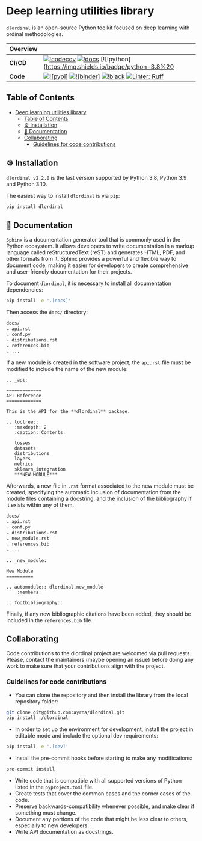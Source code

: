# Deep learning utilities library

`dlordinal` is an open-source Python toolkit focused on deep learning with ordinal methodologies.

| Overview  |                                                                                                                                          |
|-----------|------------------------------------------------------------------------------------------------------------------------------------------|
| **CI/CD** | [![!codecov](https://img.shields.io/codecov/c/github/ayrna/dlordinal?label=codecov&logo=codecov)](https://codecov.io/gh/ayrna/dlordinal) [![!docs](https://readthedocs.org/projects/dlordinal/badge/?version=latest&style=flat)](https://dlordinal.readthedocs.io/en/latest/)  [![!python](https://img.shields.io/badge/python-3.8%20|%203.9%20|%203.10%20|%203.11%20|%203.12-blue)](https://www.python.org/) |
| **Code**  | [![![pypi]](https://img.shields.io/pypi/v/dlordinal)](https://pypi.org/project/dlordinal/2.0.0/) [![![binder]](https://mybinder.org/badge_logo.svg)](https://mybinder.org/v2/gh/ayrna/dlordinal/main?filepath=tutorials) [![!black](https://img.shields.io/badge/code%20style-black-000000.svg)](https://github.com/psf/black) [![Linter: Ruff](https://img.shields.io/badge/Linter-Ruff-brightgreen?style=flat-square)](https://github.com/charliermarsh/ruff)                     |


## Table of Contents
- [Deep learning utilities library](#deep-learning-utilities-library)
  - [Table of Contents](#table-of-contents)
  - [⚙️ Installation](#️-installation)
  - [📖 Documentation](#-documentation)
  - [Collaborating](#collaborating)
    - [Guidelines for code contributions](#guidelines-for-code-contributions)

## ⚙️ Installation

`dlordinal v2.2.0` is the last version supported by Python 3.8, Python 3.9 and Python 3.10.

The easiest way to install `dlordinal` is via `pip`:

```bash
pip install dlordinal
```

## 📖 Documentation

`Sphinx` is a documentation generator tool that is commonly used in the Python ecosystem. It allows developers to write documentation in a markup language called reStructuredText (reST) and generates HTML, PDF, and other formats from it. Sphinx provides a powerful and flexible way to document code, making it easier for developers to create comprehensive and user-friendly documentation for their projects.

To document `dlordinal`, it is necessary to install all documentation dependencies:

```bash
pip install -e '.[docs]'
```

Then access the `docs/` directory:

```bash
docs/
↳ api.rst
↳ conf.py
↳ distributions.rst
↳ references.bib
↳ ...
```

If a new module is created in the software project, the `api.rst` file must be modified to include the name of the new module:

```plaintext
.. _api:

=============
API Reference
=============

This is the API for the **dlordinal** package.

.. toctree::
   :maxdepth: 2
   :caption: Contents:

   losses
   datasets
   distributions
   layers
   metrics
   sklearn_integration
   ***NEW_MODULE***
```

Afterwards, a new file in `.rst` format associated to the new module must be created, specifying the automatic inclusion of documentation from the module files containing a docstring, and the inclusion of the bibliography if it exists within any of them.

```bash
docs/
↳ api.rst
↳ conf.py
↳ distributions.rst
↳ new_module.rst
↳ references.bib
↳ ...
```

```plaintext
.. _new_module:

New Module
==========

.. automodule:: dlordinal.new_module
    :members:

.. footbibliography::

```

Finally, if any new bibliographic citations have been added, they should be included in the `references.bib` file.

## Collaborating

Code contributions to the dlordinal project are welcomed via pull requests.
Please, contact the maintainers (maybe opening an issue) before doing any work to make sure that your contributions align with the project.

### Guidelines for code contributions

* You can clone the repository and then install the library from the local repository folder:

```bash
git clone git@github.com:ayrna/dlordinal.git
pip install ./dlordinal
```

* In order to set up the environment for development, install the project in editable mode and include the optional dev requirements:
```bash
pip install -e '.[dev]'
```
* Install the pre-commit hooks before starting to make any modifications:
```bash
pre-commit install
```
* Write code that is compatible with all supported versions of Python listed in the `pyproject.toml` file.
* Create tests that cover the common cases and the corner cases of the code.
* Preserve backwards-compatibility whenever possible, and make clear if something must change.
* Document any portions of the code that might be less clear to others, especially to new developers.
* Write API documentation as docstrings.
